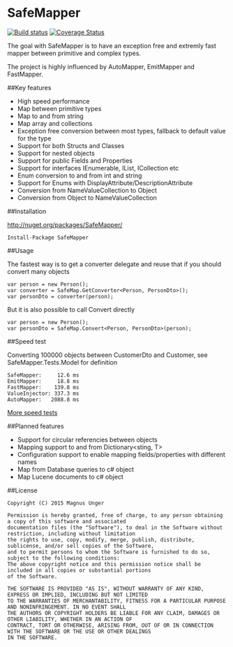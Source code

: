 SafeMapper
=============

[![Build status](https://ci.appveyor.com/api/projects/status/skkynthpqot0bmo4?svg=true)](https://ci.appveyor.com/project/unger/safemapper) [![Coverage Status](https://coveralls.io/repos/unger/SafeMapper/badge.svg)](https://coveralls.io/r/unger/SafeMapper)

The goal with SafeMapper is to have an exception free and extremly fast mapper between primitive and complex types.

The project is highly influenced by AutoMapper, EmitMapper and FastMapper.

##Key features

- High speed performance
- Map between primitive types
- Map to and from string 
- Map array and collections
- Exception free conversion between most types, fallback to default value for the type
- Support for both Structs and Classes
- Support for nested objects
- Support for public Fields and Properties
- Support for interfaces IEnumerable<T>, IList<T>, ICollection<T> etc
- Enum conversion to and from int and string
- Support for Enums with DisplayAttribute/DescriptionAttribute
- Conversion from NameValueCollection to Object
- Conversion from Object to NameValueCollection

##Installation

http://nuget.org/packages/SafeMapper/

    Install-Package SafeMapper

##Usage

The fastest way is to get a converter delegate and reuse that if you should convert many objects

    var person = new Person();
    var converter = SafeMap.GetConverter<Person, PersonDto>();
    var personDto = converter(person);

But it is also possible to call Convert directly 

    var person = new Person();
    var personDto = SafeMap.Convert<Person, PersonDto>(person);

##Speed test

Converting 100000 objects between CustomerDto and Customer, see SafeMapper.Tests.Model for definition

    SafeMapper:     12.6 ms
    EmitMapper:     18.8 ms
    FastMapper:    139.8 ms
    ValueInjector: 337.3 ms
    AutoMapper:   2088.8 ms

[More speed tests](SPEEDTESTS.md)

##Planned features

- Support for circular referencies between objects
- Mapping support to and from Dictionary<sting, T>
- Configuration support to enable mapping fields/properties with different names
- Map from Database queries to c# object
- Map Lucene documents to c# object

##License

    Copyright (C) 2015 Magnus Unger
    
    Permission is hereby granted, free of charge, to any person obtaining a copy of this software and associated 
    documentation files (the "Software"), to deal in the Software without restriction, including without limitation 
    the rights to use, copy, modify, merge, publish, distribute, sublicense, and/or sell copies of the Software, 
    and to permit persons to whom the Software is furnished to do so, subject to the following conditions:
    The above copyright notice and this permission notice shall be included in all copies or substantial portions 
    of the Software.
    
    THE SOFTWARE IS PROVIDED "AS IS", WITHOUT WARRANTY OF ANY KIND, EXPRESS OR IMPLIED, INCLUDING BUT NOT LIMITED 
    TO THE WARRANTIES OF MERCHANTABILITY, FITNESS FOR A PARTICULAR PURPOSE AND NONINFRINGEMENT. IN NO EVENT SHALL 
    THE AUTHORS OR COPYRIGHT HOLDERS BE LIABLE FOR ANY CLAIM, DAMAGES OR OTHER LIABILITY, WHETHER IN AN ACTION OF 
    CONTRACT, TORT OR OTHERWISE, ARISING FROM, OUT OF OR IN CONNECTION WITH THE SOFTWARE OR THE USE OR OTHER DEALINGS 
    IN THE SOFTWARE.
